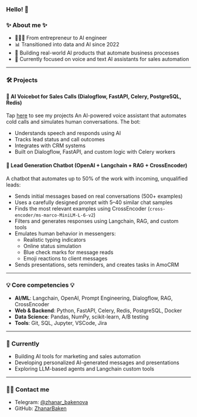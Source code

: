 ### Hello! 👋

### ✨ About me ✨
* 👩🏻‍💻 From entrepreneur to AI engineer
* 📊 Transitioned into data and AI since 2022
* 🧠 Building real-world AI products that automate business processes
* 🚀 Currently focused on voice and text AI assistants for sales automation

---

### 🛠 Projects
#### 🤖 AI Voicebot for Sales Calls (Dialogflow, FastAPI, Celery, PostgreSQL, Redis)
Tap [here](https://github.com/ZhanarBaken/data_science_zhanar) to see my projects
An AI-powered voice assistant that automates cold calls and simulates human conversations. The bot:
- Understands speech and responds using AI
- Tracks lead status and call outcomes
- Integrates with CRM systems
- Built on Dialogflow, FastAPI, and custom logic with Celery workers

#### 💬 Lead Generation Chatbot (OpenAI + Langchain + RAG + CrossEncoder)
A chatbot that automates up to 50% of the work with incoming, unqualified leads:
- Sends initial messages based on real conversations (500+ examples)
- Uses a carefully designed prompt with 5–40 similar chat samples
- Finds the most relevant examples using CrossEncoder (`cross-encoder/ms-marco-MiniLM-L-6-v2`)
- Filters and generates responses using Langchain, RAG, and custom tools
- Emulates human behavior in messengers:
  - Realistic typing indicators
  - Online status simulation
  - Blue check marks for message reads
  - Emoji reactions to client messages
- Sends presentations, sets reminders, and creates tasks in AmoCRM

---

### 💡 Core competencies 💡
- **AI/ML**: Langchain, OpenAI, Prompt Engineering, Dialogflow, RAG, CrossEncoder
- **Web & Backend**: Python, FastAPI, Celery, Redis, PostgreSQL, Docker
- **Data Science**: Pandas, NumPy, scikit-learn, A/B testing
- **Tools**: Git, SQL, Jupyter, VSCode, Jira

---

### 🚀 Currently
- Building AI tools for marketing and sales automation
- Developing personalized AI-generated messages and presentations
- Exploring LLM-based agents and Langchain custom tools

---

### 🙌🏻 Contact me
- Telegram: [@zhanar_bakenova](https://t.me/zhanar_bakenova)
- GitHub: [ZhanarBaken](https://github.com/ZhanarBaken)

